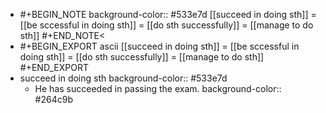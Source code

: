 -
  #+BEGIN_NOTE
  background-color:: #533e7d
  [[succeed in doing sth]] = [[be sccessful in doing sth]] = [[do sth successfully]] = [[manage to do sth]]
  #+END_NOTE<
-
  #+BEGIN_EXPORT ascii
  [[succeed in doing sth]] = [[be sccessful in doing sth]] = [[do sth successfully]] = [[manage to do sth]]
  #+END_EXPORT
- succeed in doing sth
  background-color:: #533e7d
	- He has succeeded in passing the exam.
	  background-color:: #264c9b